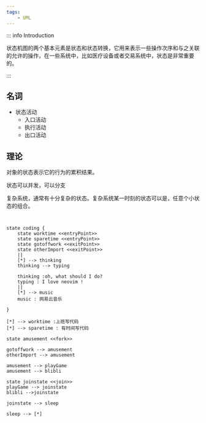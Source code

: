 ```yaml
---
tags:
    - UML
---
```

::: info Introduction

状态机图的两个基本元素是状态和状态转换，它用来表示一些操作次序和与之关联的允许的操作，在一些系统中，比如医疗设备或者交易系统中，状态是非常重要的。

:::

## 名词

- 状态活动
  - 入口活动
  - 执行活动
  - 出口活动


## 理论

对象的状态表示它的行为的累积结果。

状态可以并发，可以分支

复杂系统，通常有十分复杂的状态。复杂系统某一时刻的状态可以是，任意个小状态的组合。

```plantuml


state coding {
    state worktime <<entryPoint>>
    state sparetime <<entryPoint>>
    state gotoffwork <<exitPoint>>
    state otherImport <<exitPoint>>
    ||
    [*] --> thinking 
    thinking --> typing

    thinking :oh, what should I do?
    typing : I love neovim !
    ||
    [*] --> music
    music : 网易云音乐

}

[*] --> worktime :上班写代码
[*] --> sparetime : 有时间写代码

state amusement <<fork>>

gotoffwork --> amusement
otherImport --> amusement

amusement --> playGame
amusement --> blibli

state joinstate <<join>>
playGame --> joinstate
blibli -->joinstate

joinstate --> sleep

sleep --> [*]
```